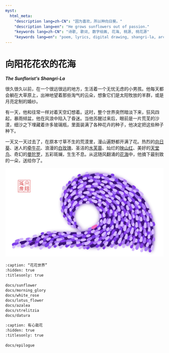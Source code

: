 ```yaml
---
myst:
  html_meta:
    "description lang=zh-CN": "因为喜欢，所以种向日葵。"
    "description lang=en": "He grows sunflowers out of passion."
    "keywords lang=zh-CN": "诗歌, 歌词, 数字绘画, 花海, 桃源, 桃花源"
    "keywords lang=en": "poem, lyrics, digital drawing, shangri-la, arcadia, peach garden"
---
```


<!-- Created by 向阳花花农 (The Sunflorist) on 2024-11-22. -->
<!-- The Sunflorist's Shangri-La © 2024 by The Sunflorist is licensed under CC BY-NC-SA 4.0, all rights reserved. -->

# 向阳花花农的花海

***The Sunflorist's Shangri-La***

很久很久以前，在一个很远很远的地方，生活着一个无忧无虑的小男孩。他每天都会躺在大草原上，出神地望着那些淘气的云朵，想象它们是太阳牧放的羊群，或是月亮定制的婚纱。

有一天，他和往常一样对着天空幻想着。这时，整个世界突然暗淡下来，狂风四起，暴雨倾盆，他在风浪中陷入了昏迷。当他苏醒过来后，眼前是一片荒芜的沙漠，细沙之下埋藏着许多玻璃瓶，里面装满了各种花卉的种子，他决定把这些种子种下。

一天又一天过去了，在原本寸草不生的荒漠里，漫山遍野都开满了花。热烈的[向日葵](./docs/sunflower)、迷人的[牵牛花](./docs/morning_glory)、浪漫的[白玫瑰](./docs/white_rose)、圣洁的[水芙蓉](./docs/lotus_flower)、灿烂的[映山红](./docs/azalea)、美好的[天堂鸟](./docs/strelitzia)、奇幻的[曼陀罗](./docs/datura)，五彩斑斓，生生不息。从这随风翻涌的[花海](https://t1.kugou.com/song.html?id=68tTJ5aCTV2)中，他摘下最别致的一朵，送给你了。

![Wave](/_images/wave.png)

```{toctree}
:caption: “花花世界”
:hidden: true
:titlesonly: true

docs/sunflower
docs/morning_glory
docs/white_rose
docs/lotus_flower
docs/azalea
docs/strelitzia
docs/datura
```

```{toctree}
:caption: 有心栽花
:hidden: true
:titlesonly: true

docs/epilogue
```
